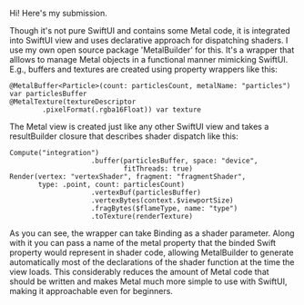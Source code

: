 
Hi! Here's my submission.

Though it's not pure SwiftUI and contains some Metal code, it is integrated into SwiftUI view and uses declarative approach for dispatching shaders.
I use my own open source package 'MetalBuilder' for this.
It's a wrapper that alllows to manage Metal objects in a functional manner mimicking SwiftUI. E.g., buffers and textures are created using property wrappers like this: 
```
@MetalBuffer<Particle>(count: particlesCount, metalName: "particles") var particlesBuffer
@MetalTexture(textureDescriptor
        .pixelFormat(.rgba16Float)) var texture
```
The Metal view is created just like any other SwiftUI view and takes a resultBuilder closure that describes shader dispatch like this:
```
Compute("integration")
                    .buffer(particlesBuffer, space: "device",
                            fitThreads: true)
Render(vertex: "vertexShader", fragment: "fragmentShader", 
       type: .point, count: particlesCount)
                    .vertexBuf(particlesBuffer)
                    .vertexBytes(context.$viewportSize)
                    .fragBytes($flameType, name: "type")
                    .toTexture(renderTexture)
```
As you can see, the wrapper can take Binding as a shader parameter. 
Along with it you can pass a name of the metal property that the binded Swift property would represent in shader code, allowing MetalBuilder to generate automatically most of the declarations of the shader function at the time the view loads. This considerably reduces the amount of Metal code that should be written and makes Metal much more simple to use with SwiftUI, making it approachable even for beginners.
